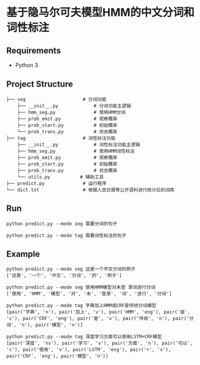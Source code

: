 # 基于隐马尔可夫模型HMM的中文分词和词性标注



## Requirements

- Python 3


## Project Structure


    ├── seg                     # 分词功能
        ├── __init__.py             # 分词功能主逻辑
        ├── hmm_seg.py              # 使用HMM分词
        ├── prob_emit.py            # 观察概率
        ├── prob_start.py           # 初始概率
        └── prob_trans.py           # 状态概率
    ├── tag                     # 词性标注功能
        ├── __init__.py             # 词性标注功能主逻辑
        ├── hmm_seg.py              # 使用HMM词性标注
        ├── prob_emit.py            # 观察概率
        ├── prob_start.py           # 初始概率
        ├── prob_trans.py           # 状态概率
        └── utils.py           # 辅助工具
    ├── predict.py              # 运行程序
    └── dict.txt                # 根据人民日报等公开语料进行统计后的词库
    


## Run


```
python predict.py --mode seg 需要分词的句子
```
```
python predict.py --mode tag 需要词性标注的句子
```


## Example

```
python predict.py --mode seg 这是一个中文分词的例子
['这是', '一个', '中文', '分词', '的', '例子']
```
```
python predict.py --mode seg 使用HMM模型对未登 录词进行分词
['使用', 'HMM', '模型', '对', '未', '登录', '词', '进行', '分词']
```
```
python predict.py --mode tag 字典加上HMM或CRF是传统分词模型
[pair('字典', 'n'), pair('加上', 'v'), pair('HMM', 'eng'), pair('或', 'c'), pair('CRF', 'eng'), pair('是', 'v'), pair('传统', 'n'), pair('分词', 'n'), pair('模型', 'n')]
```
```
python predict.py --mode tag 深度学习方面可以使用LSTM+CRF模型
[pair('深度', 'ns'), pair('学习', 'v'), pair('方面', 'n'), pair('可以', 'c'), pair('使用', 'v'), pair('LSTM', 'eng'), pair('+', 'x'), pair('CRF', 'eng'), pair('模型', 'n')]

```

